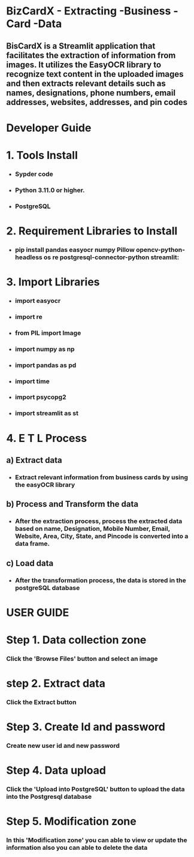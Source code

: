# BizCardX - Extracting -Business -Card -Data

## BisCardX is a Streamlit application that facilitates the extraction of information from images. It utilizes the EasyOCR library to recognize text content in the uploaded images and then extracts relevant details such as names, designations, phone numbers, email addresses, websites, addresses, and pin codes

# Developer Guide
# 1. Tools Install
* ###   Sypder code
* ###   Python 3.11.0 or higher.
* ###   PostgreSQL

# 2. Requirement Libraries to Install
* ###  pip install pandas easyocr numpy Pillow opencv-python-headless os re  postgresql-connector-python streamlit:

# 3. Import Libraries
* ### import easyocr
* ### import re
* ### from PIL import Image
* ### import numpy as np
* ### import pandas as pd
* ### import time
* ### import psycopg2
* ### import streamlit as st

# 4. E T L Process
## a) Extract data
* ### Extract relevant information from business cards by using the easyOCR library
## b) Process and Transform the data
* ### After the extraction process, process the extracted data based on name, Designation, Mobile Number, Email, Website, Area, City, State, and Pincode is converted into a data frame.
## c) Load data
* ### After the transformation process, the data is stored in the postgreSQL database
# USER GUIDE

# Step 1. Data collection zone
### Click the 'Browse Files' button and select an image
# step 2. Extract data 
### Click the Extract button 
# Step 3. Create Id and password
### Create new user id and new password 
# Step 4. Data upload
### Click the 'Upload into PostgreSQL' button to upload the data into the Postgresql database
# Step 5. Modification zone
### In this 'Modification zone' you can able to view or update the information also you can able to delete the data






